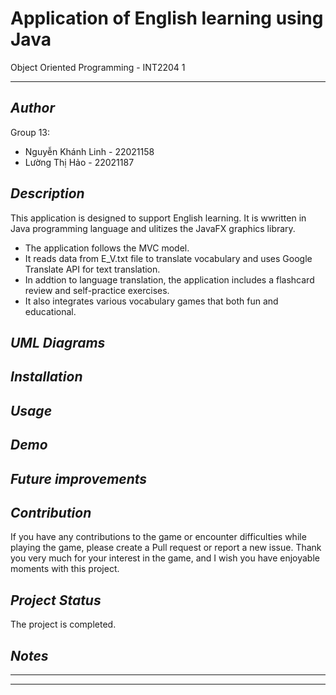 # Application of English learning using Java
Object Oriented Programming - INT2204 1

---
## ***Author***
Group 13:
- Nguyễn Khánh Linh - 22021158
- Lường Thị Hảo - 22021187

## ***Description***
This application is designed to support English learning. It is wwritten in Java programming language and ulitizes the JavaFX graphics library.
- The application follows the MVC model.
- It reads data from E_V.txt file to translate vocabulary and uses Google Translate API for text translation.
- In addtion to language translation, the application includes a flashcard review and self-practice exercises.
- It also integrates various vocabulary games that both fun and educational.

## ***UML Diagrams***

## ***Installation***

## ***Usage***

## ***Demo***

## ***Future improvements***

## ***Contribution***
If you have any contributions to the game or encounter difficulties while playing the game, please create a Pull request or report a new issue. Thank you very much for your interest in the game, and I wish you have enjoyable moments with this project.

## ***Project Status***
The project is completed.

## ***Notes***

---
---
